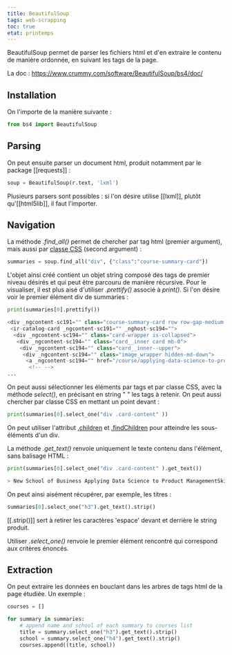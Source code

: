 ```yaml
---
title: BeautifulSoup
tags: web-scrapping
toc: true
etat: printemps
---
```


BeautifulSoup permet de parser les fichiers html et d'en extraire le contenu de manière ordonnée, en suivant les tags de la page.

La doc : https://www.crummy.com/software/BeautifulSoup/bs4/doc/

## Installation
On l'importe de la manière suivante :
```python
from bs4 import BeautifulSoup
```

## Parsing
On peut ensuite parser un document html, produit notamment par le package [[requests]] :

```python
soup = BeautifulSoup(r.text, 'lxml')
```

Plusieurs parsers sont possibles : si l'on désire utilise [[lxml]], plutôt qu'[[html5lib]], il faut l'importer.

## Navigation
La méthode *.find_all()* permet de chercher par tag html (premier argument), mais aussi par [classe CSS](https://www.crummy.com/software/BeautifulSoup/bs4/doc/#searching-by-css-class) (second argument) :

```python
summaries = soup.find_all("div", {"class":"course-summary-card"})
```

L'objet ainsi créé contient un objet string composé des tags de premier niveau désirés et qui peut être parcouru de manière récursive. Pour le visualiser, il est plus aisé d'utiliser *.prettify()* associé à *print()*. Si l'on désire voir le premier élément div de summaries :

```python
print(summaries[0].prettify())

<div _ngcontent-sc191="" class="course-summary-card row row-gap-medium catalog-card nanodegree-card ng-star-inserted">
 <ir-catalog-card _ngcontent-sc191="" _nghost-sc194="">
  <div _ngcontent-sc194="" class="card-wrapper is-collapsed">
   <div _ngcontent-sc194="" class="card__inner card mb-0">
    <div _ngcontent-sc194="" class="card__inner--upper">
     <div _ngcontent-sc194="" class="image_wrapper hidden-md-down">
      <a _ngcontent-sc194="" href="/course/applying-data-science-to-product-management--nd030-1">
       <!-- -->	   
...
```

On peut aussi sélectionner les éléments par tags et par classe CSS, avec la méthode *select()*, en précisant en string " " les tags à retenir. On peut aussi chercher par classe CSS en mettant un point devant :

```python
print(summaries[0].select_one("div .card-content" ))
````

On peut utiliser l'attribut [.children](https://www.crummy.com/software/BeautifulSoup/bs4/doc/#navigating-using-tag-names) et [.findChildren](https://stackoverflow.com/questions/6287529/how-to-find-children-of-nodes-using-beautifulsoup) pour atteindre les sous-éléments d'un div.

La méthode *.get_text()* renvoie uniquement le texte contenu dans l'élément, sans balisage HTML :
```python
print(summaries[0].select_one("div .card-content" ).get_text())

> New School of Business Applying Data Science to Product ManagementSkills CoveredData Science, Product Management, Data Visualization, Product Strategyintermediate
````

On peut ainsi aisément récupérer, par exemple, les titres :
```python
summaries[0].select_one("h3").get_text().strip()
````

[[.strip()]] sert à retirer les caractères 'espace' devant et derrière le string produit.

Utiliser *.select_one()* renvoie le premier élément rencontré qui correspond aux critères énoncés.

## Extraction

On peut extraire les données en bouclant dans les arbres de tags html de la page étudiée. Un exemple :

```python
courses = []

for summary in summaries:
    # append name and school of each summary to courses list
    title = summary.select_one("h3").get_text().strip()
    school = summary.select_one("h4").get_text().strip()
    courses.append((title, school))
```
